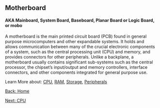 ## Motherboard
#### AKA Mainboard, System Board, Baseboard, Planar Board or Logic Board, or mobo
A motherboard is the main printed circuit board (PCB) found in general 
purpose microcomputers and other expandable systems. It holds and allows communication between many of the crucial electronic components of a system, such as the central processing unit (CPU) and memory, and provides 
connectors for other peripherals. Unlike a backplane, a motherboard usually contains significant sub-systems such as the central processor, the chipset’s input/output and memory controllers, interface connectors, and other 
components integrated for general purpose use.

Learn More about: [CPU](CPU.md), [RAM](RAM.md), [Storage](Storage.md), [Peripherals](Peripherals.md)

[Back: Home](README.md)

[Next: CPU](CPU.md)

